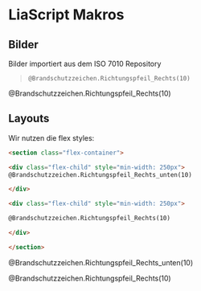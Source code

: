 <!--
author: <name hier - semikolon trennt mehrere Autoren>
email:    <email hier - semikolon trennt mehrere Emails>
language: de
narrator: German Female
version: 0.0.1
edit: true
comment: <Kommentar hier>
title: <der Title für die Übersichtsseite>

tags:
  - <Tag1>
  - <Tag2>

icon: https://raw.githubusercontent.com/Ifi-DiAgnostiK-Project/LiaScript-Courses/refs/heads/main/img/Logo_234px.png
logo: <Pfad zum Logo hier>

import: https://raw.githubusercontent.com/Ifi-DiAgnostiK-Project/LiaScript_DragAndDrop_Template/refs/heads/main/README.md

import: https://raw.githubusercontent.com/Ifi-DiAgnostiK-Project/LiaScript_ImageQuiz/refs/heads/main/README.md

import: https://raw.githubusercontent.com/Ifi-DiAgnostiK-Project/Piktogramme/refs/heads/main/makros.md

import: https://raw.githubusercontent.com/Ifi-DiAgnostiK-Project/Holzarten/refs/heads/main/makros.md

import: https://raw.githubusercontent.com/Ifi-DiAgnostiK-Project/Bildersammlung/refs/heads/main/makros.md

@style
.flex-container {
    display: flex;
    flex-wrap: wrap; /* Allows the items to wrap as needed */
    align-items: stretch;
    gap: 20px; /* Adds both horizontal and vertical spacing between items */
}

.flex-child {
    flex: 1;
    margin-right: 20px; /* Adds space between the columns */
}

@media (max-width: 600px) {
    .flex-child {
        flex: 100%; /* Makes the child divs take up the full width on slim devices */
        margin-right: 0; /* Removes the right margin */
    }
}

.image-container {
  width: 200px;
  height: 200px;
  border: 1px solid #ccc;
  display: flex;
  justify-content: center;
  align-items: center;
  overflow: hidden;
  background-color: #f8f8f8;
}

.image-container img {
  width: fit-content;
  height: fit-content;
  object-fit: cover;
  display: block;
}

@end

-->

# LiaScript Makros

## Bilder

Bilder importiert aus dem ISO 7010 Repository

> `@Brandschutzzeichen.Richtungspfeil_Rechts(10)`

@Brandschutzzeichen.Richtungspfeil_Rechts(10)

## Layouts

Wir nutzen die flex styles:

```html
<section class="flex-container">

<div class="flex-child" style="min-width: 250px">
@Brandschutzzeichen.Richtungspfeil_Rechts_unten(10)

</div>

<div class="flex-child" style="min-width: 250px">

@Brandschutzzeichen.Richtungspfeil_Rechts(10)

</div>

</section>
```

<section class="flex-container">

<div class="flex-child" style="min-width: 250px">
@Brandschutzzeichen.Richtungspfeil_Rechts_unten(10)

</div>

<div class="flex-child" style="min-width: 250px">

@Brandschutzzeichen.Richtungspfeil_Rechts(10)

</div>

</section>

